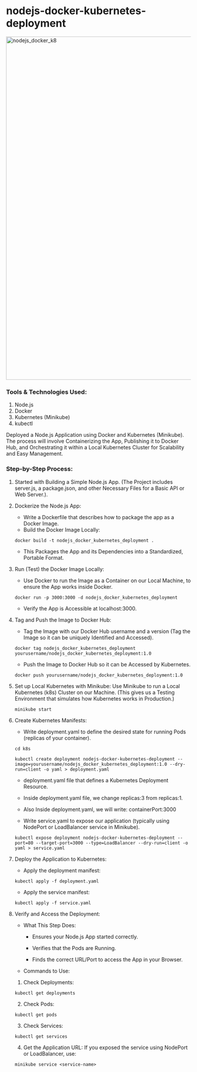 # nodejs-docker-kubernetes-deployment  

<img width="1722" height="933" alt="nodejs_docker_k8" src="https://github.com/user-attachments/assets/ace7b0cc-d09c-48ee-a7c3-3c625dfa64c0" />  



### Tools & Technologies Used:   
1. Node.js
2. Docker  
3. Kubernetes (Minikube)  
4. kubectl  

Deployed a Node.js Application using Docker and Kubernetes (Minikube). The process will involve Containerizing the App, Publishing it to Docker Hub, and Orchestrating it within a Local Kubernetes Cluster for Scalability and Easy Management. 

### Step-by-Step Process:
1. Started with Building a Simple Node.js App. (The Project includes server.js, a package.json, and other Necessary Files for a Basic API or Web Server.).

2. Dockerize the Node.js App:  
   * Write a Dockerfile that describes how to package the app as a Docker Image.
   * Build the Docker Image Locally:  
     
 
   ```terminal
   docker build -t nodejs_docker_kubernetes_deployment .
   ```
   * This Packages the App and its Dependencies into a Standardized, Portable Format.

3. Run (Test) the Docker Image Locally:
   * Use Docker to run the Image as a Container on our Local Machine, to ensure the App works inside Docker.    
  
  
   ```terminal
   docker run -p 3000:3000 -d nodejs_docker_kubernetes_deployment
   ```
   * Verify the App is Accessible at localhost:3000.

4. Tag and Push the Image to Docker Hub:
   * Tag the Image with our Docker Hub username and a version (Tag the Image so it can be uniquely Identified and Accessed).
  
   
   ```terminal
   docker tag nodejs_docker_kubernetes_deployment yourusername/nodejs_docker_kubernetes_deployment:1.0
   ```
   * Push the Image to Docker Hub so it can be Accessed by Kubernetes.  
  
  
   ```terminal
   docker push yourusername/nodejs_docker_kubernetes_deployment:1.0
   ```

5. Set up Local Kubernetes with Minikube:
   Use Minikube to run a Local Kubernetes (k8s) Cluster on our Machine. (This gives us a Testing Environment that simulates how Kubernetes works in Production.)
   ```terminal
   minikube start
   ```
6. Create Kubernetes Manifests:
   * Write deployment.yaml to define the desired state for running Pods (replicas of your container).    
  
  
   ```terminal
   cd k8s
   ```  
   ```terminal
   kubectl create deployment nodejs-docker-kubernetes-deployment --image=yourusername/nodejs_docker_kubernetes_deployment:1.0 --dry-run=client -o yaml > deployment.yaml
   ```
   * deployment.yaml file that defines a Kubernetes Deployment Resource.
   * Inside deployment.yaml file, we change replicas:3 from replicas:1.
   * Also Inside deployment.yaml, 
we will write: containerPort:3000 

   * Write service.yaml to expose our application (typically using NodePort or LoadBalancer service in Minikube).

   ```terminal
   kubectl expose deployment nodejs-docker-kubernetes-deployment --port=80 --target-port=3000 --type=LoadBalancer --dry-run=client -o yaml > service.yaml
   ```

7. Deploy the Application to Kubernetes:
   * Apply the deployment manifest:  
  
  
   ```terminal
   kubectl apply -f deployment.yaml
   ```
   * Apply the service manifest:  
   
 
   ```terminal
   kubectl apply -f service.yaml
   ```

8. Verify and Access the Deployment:  

   * What This Step Does:  
       * Ensures your Node.js App started correctly.

       * Verifies that the Pods are Running.

       * Finds the correct URL/Port to access the App in your Browser.

    * Commands to Use:
    1. Check Deployments:  
  
    
   ```terminal
   kubectl get deployments
   ```  

   2. Check Pods:  

  
   ```terminal
   kubectl get pods
   ```

   3. Check Services: 
  
   
   ```terminal
   kubectl get services
      ```

   4. Get the Application URL: If you exposed the service using NodePort or LoadBalancer, use:  
  
      

    ```terminal
    minikube service <service-name>
    ```
